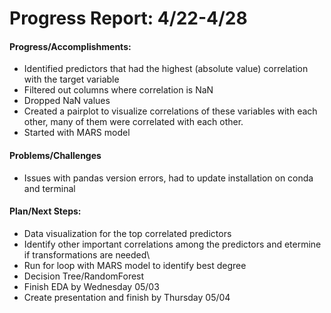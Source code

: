 

# Progress Report: 4/22-4/28
#### Progress/Accomplishments: 
- Identified predictors that had the highest (absolute value) correlation with the target variable 
- Filtered out columns where correlation is NaN
- Dropped NaN values
- Created a pairplot to visualize correlations of these variables with each other, many of them were correlated with each other.
- Started with MARS model
#### Problems/Challenges
- Issues with pandas version errors, had to update installation on conda and terminal
#### Plan/Next Steps:
- Data visualization for the top correlated predictors 
- Identify other important correlations among the predictors and etermine if transformations are needed\
- Run for loop with MARS model to identify best degree
- Decision Tree/RandomForest
- Finish EDA by Wednesday 05/03
- Create presentation and finish by Thursday 05/04